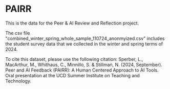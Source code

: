 # PAIRR
This is the data for the Peer &amp; AI Review and Reflection project.

The csv file "combined_winter_spring_whole_sample_110724_anonmyized.csv" includes the student survey data that we collected in the winter and spring terms of 2024.

To cite this dataset, please use the following citation:
Sperber, L., MacArthur, M., Whithaus, C., Minnillo, S. & Stillman, N. (2024, September). Peer and AI Feedback (PAIRR): A Human Centered Approach to AI Tools. Oral presentation at the UCD Summer Institute on Teaching and Technology.

